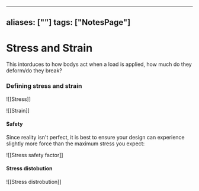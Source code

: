 
---
aliases: [""]
tags: ["NotesPage"]
---

# Stress and Strain

This intorduces to how bodys act when a load is applied, how much do they deform/do they break?

### Defining stress and strain

![[Stress]]

![[Strain]]

#### Safety
Since reality isn't perfect, it is best to ensure your design can experience slightly more force than the maximum stress you expect:

![[Stress safety factor]]

#### Stress distobution
![[Stress distrobution]]